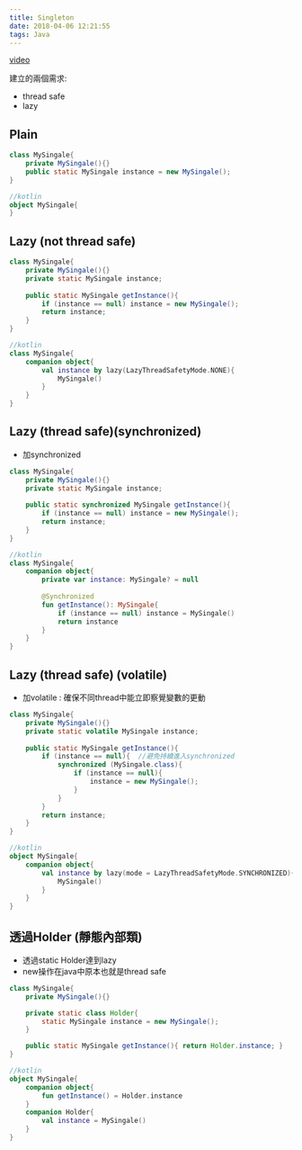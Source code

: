 ```yaml
---
title: Singleton
date: 2018-04-06 12:21:55
tags: Java
---
```


[video](https://www.bilibili.com/video/av10771798/index_6.html#page=10)

建立的兩個需求:

- thread safe
- lazy

## Plain

```java
class MySingale{
    private MySingale(){}
    public static MySingale instance = new MySingale();
}
```

```kotlin
//kotlin
object MySingale{
}
```

## Lazy (not thread safe)
```java
class MySingale{
    private MySingale(){}
    private static MySingale instance;
    
    public static MySingale getInstance(){
        if (instance == null) instance = new MySingale();
        return instance;
    }
}
```

```kotlin
//kotlin
class MySingale{
    companion object{
        val instance by lazy(LazyThreadSafetyMode.NONE){
            MySingale()
        }
    }
}
```
 

## Lazy (thread safe)(synchronized)
- 加synchronized

```java
class MySingale{
    private MySingale(){}
    private static MySingale instance;
    
    public static synchronized MySingale getInstance(){
        if (instance == null) instance = new MySingale();
        return instance;
    }
}
```

```kotlin
//kotlin
class MySingale{
    companion object{
        private var instance: MySingale? = null
        
        @Synchronized
        fun getInstance(): MySingale{
            if (instance == null) instance = MySingale()
            return instance
        }
    }
}
```

## Lazy (thread safe) (volatile)
- 加volatile : 確保不同thread中能立即察覺變數的更動

```java
class MySingale{
    private MySingale(){}
    private static volatile MySingale instance;
    
    public static MySingale getInstance(){
        if (instance == null){  //避免持續進入synchronized
            synchronized (MySingale.class){
                if (instance == null){
                    instance = new MySingale();
                }
            }
        }
        return instance;
    }
}
```

```kotlin
//kotlin
object MySingale{
    companion object{
        val instance by lazy(mode = LazyThreadSafetyMode.SYNCHRONIZED){
            MySingale()
        }
    }
}
```


## 透過Holder (靜態內部類)
- 透過static Holder達到lazy
- new操作在java中原本也就是thread safe

```java
class MySingale{
    private MySingale(){}

    private static class Holder{
        static MySingale instance = new MySingale();
    }

    public static MySingale getInstance(){ return Holder.instance; }
}
```

```kotlin
//kotlin
object MySingale{
    companion object{
        fun getInstance() = Holder.instance
    }
    companion Holder{
        val instance = MySingale()
    }
}
```
